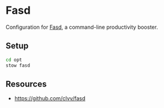 # Fasd

Configuration for [Fasd](https://github.com/clvv/fasd), a command-line
productivity booster.

## Setup

```bash
cd opt
stow fasd
```

## Resources

- https://github.com/clvv/fasd
